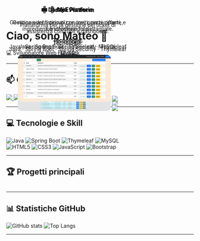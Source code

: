 # Ciao, sono Matteo 👋

💻 Sviluppatore Web Fullstack 

---
## 📫 Contatti
<p>
  <a href="https://www.linkedin.com/in/matteo-invidia-009953349" target="_blank">
    <img src="https://img.shields.io/badge/LinkedIn-0A66C2?style=for-the-badge&logo=linkedin&logoColor=white"/>
  </a>
  <a href="mailto:matteoinvidia@gmail.com">
    <img src="https://img.shields.io/badge/Email-D14836?style=for-the-badge&logo=gmail&logoColor=white"/>
  </a>
</p>


---

## 💻 Tecnologie e Skill
![Java](https://img.shields.io/badge/Java-007396?style=for-the-badge&logo=java&logoColor=white)
![Spring Boot](https://img.shields.io/badge/Spring_Boot-6DB33F?style=for-the-badge&logo=spring&logoColor=white)
![Thymeleaf](https://img.shields.io/badge/Thymeleaf-005F0F?style=for-the-badge&logo=thymeleaf&logoColor=white)
![MySQL](https://img.shields.io/badge/MySQL-4479A1?style=for-the-badge&logo=mysql&logoColor=white)
<br>
![HTML5](https://img.shields.io/badge/HTML5-E34F26?style=for-the-badge&logo=html5&logoColor=white)
![CSS3](https://img.shields.io/badge/CSS3-1572B6?style=for-the-badge&logo=css3&logoColor=white)
![JavaScript](https://img.shields.io/badge/JavaScript-F7DF1E?style=for-the-badge&logo=javascript&logoColor=black)
![Bootstrap](https://img.shields.io/badge/Bootstrap-7952B3?style=for-the-badge&logo=bootstrap&logoColor=white)



---

## 🏆 Progetti principali


<div align="center">
  <table>
    <tr>
      <td width="33%" style="position:absolute; top:0px;" align="center">
        <h3>🎉 myEvents</h3>
        <p>Gestione eventi privati con inviti, partecipanti, e condivisione foto.</p>
        <p><b>Tecnologie:</b><br>Java · Spring Boot · Spring Security · Thymeleaf · MySQL</p>
        <img src="/Index%20invited.png" width="250" style="border-radius:10px;"/>
        <a href="https://github.com/MatteInvi/myEvents">
          <img src="https://github-readme-stats.vercel.app/api/pin/?username=MatteInvi&repo=myEvents&theme=radical" />
        </a>
      </td>
      <td width="33%" style="position:absolute; top:0px;" align="center">
        <h3>🎟️ Ticket Platform</h3>
        <p>Piattaforma per la gestione dei ticket di assistenza con ruoli e dashboard.</p>
        <p><b>Tecnologie:</b><br>Java · Spring Boot · Spring Security · Thymeleaf · MySQL</p>
        <img src="/ticket.png" width="250" style="border-radius:10px;"/>        
        <a href="https://github.com/MatteInvi/ticket-platform">
          <img src="https://github-readme-stats.vercel.app/api/pin/?username=MatteInvi&repo=ticket-platform&theme=radical" />
        </a>
      </td>
      <td width="33%" style="position:absolute; top:0px;" align="center">
        <h3>🍕 La Mia Pizzeria</h3>
        <p>Gestione del listino pizze con, prezzi, offerte, ingredienti e informazioni dettagliate.</p>
        <p><b>Tecnologie:</b><br>Java · Spring Boot · Thymeleaf · MySQL</p>
         <img src="/index.png" width="250" style="border-radius:10px;"/>    
        <a href="https://github.com/MatteInvi/la-mia-pizzeria">
          <img src="https://github-readme-stats.vercel.app/api/pin/?username=MatteInvi&repo=la-mia-pizzeria&theme=radical" />
        </a>
      </td>
    </tr>
  </table>
</div>

---

## 📊 Statistiche GitHub
![GitHub stats](https://github-readme-stats.vercel.app/api?username=MatteInvi&show_icons=true&theme=radical)
![Top Langs](https://github-readme-stats.vercel.app/api/top-langs/?username=MatteInvi&layout=compact&theme=radical)


---


